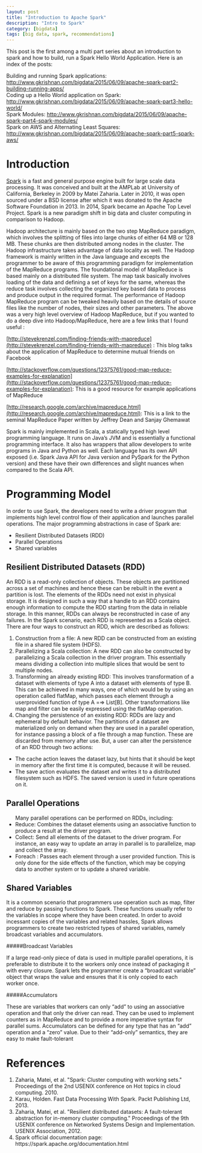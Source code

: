 ```yaml
---
layout: post
title: "Introduction to Apache Spark"
description: "Intro to Spark"
category: [bigdata]
tags: [big data, spark, recommendations]
---  
```


This post is the first among a multi part series about an introduction to spark and how to build, run a Spark Hello World Application. Here is an index of the posts:


Building and running Spark applications: <http://www.gkrishnan.com/bigdata/2015/06/09/apache-spark-part2-building-running-apps/><br/>
Coding up a Hello World application on Spark: <http://www.gkrishnan.com/bigdata/2015/06/09/apache-spark-part3-hello-world/><br/>
Spark Modules: <http://www.gkrishnan.com/bigdata/2015/06/09/apache-spark-part4-spark-modules/><br/>
Spark on AWS and Alternating Least Squares: <http://www.gkrishnan.com/bigdata/2015/06/09/apache-spark-part5-spark-aws/><br/>



Introduction
============

[Spark](http://spark.apache.org/) is a fast and general purpose engine built for large scale data processing. It was conceived and built at the AMPLab at University of California, Berkeley in 2009 by Matei Zaharia. Later in 2010, it was open sourced under a BSD license after which it was donated to the Apache Software Foundation in 2013. In 2014, Spark became an Apache Top Level Project. Spark is a new paradigm shift in big data and cluster computing in comparison to Hadoop.     


Hadoop architecture is mainly based on the two step MapReduce paradigm, which involves the splitting of files into large chunks of either 64 MB or 128 MB. These chunks are then distributed among nodes in the cluster. The Hadoop infrastructure takes advantage of data locality as well. The Hadoop framework is mainly written in the Java language and excepts the programmer to be aware of this programming paradigm for implementation of the MapReduce programs. The foundational model of MapReduce is based mainly on a distributed file system. The map task basically involves loading of the data and defining a set of keys for the same, whereas the reduce task involves collecting the organized key based data to process and produce output in the required format. The performance of Hadoop MapReduce program can be tweaked heavily based on the details of source files like the number of nodes, their sizes and other parameters. The above was a very high level overview of Hadoop MapReduce, but if you wanted to do a deep dive into Hadoop/MapReduce, here are a few links that I found useful :


[http://stevekrenzel.com/finding-friends-with-mapreduce](http://stevekrenzel.com/finding-friends-with-mapreduce) : This blog talks about the application of MapReduce to determine mutual friends on Facebook


[http://stackoverflow.com/questions/12375761/good-map-reduce-examples-for-explanation](http://stackoverflow.com/questions/12375761/good-map-reduce-examples-for-explanation): This is a good resource for example applications of MapReduce


[http://research.google.com/archive/mapreduce.html](http://research.google.com/archive/mapreduce.html): This is a link to the seminal MapReduce Paper written by Jeffrey Dean and Sanjay Ghemawat



Spark is mainly implemented in Scala, a statically typed high level programming language. It runs on Java’s JVM and is essentially a functional programming interface. It also has wrappers that allow developers to write programs in Java and Python as well. Each language has its own API exposed (i.e. Spark Java API for Java version and PySpark for the Python version) and these have their own differences and slight nuances when compared to the Scala API.



Programming Model
=================


In order to use Spark, the developers need to write a driver program that implements
high level control flow of their application and launches parallel operations.
The major programming abstractions in case of Spark are:
<ul>
<li>Resilient Distributed Datasets (RDD)</li>
<li>Parallel Operations</li>
<li>Shared variables</li>
</ul>

Resilient Distributed Datasets (RDD)
-------

An RDD is a read-only collection of objects. These objects are partitioned
across a set of machines and hence these can be rebuilt in the event a partition
is lost. The elements of the RDDs need not exist in physical storage. It is
designed in such a way that a handle to an RDD contains enough information
to compute the RDD starting from the data in reliable storage. In this manner,
RDDs can always be reconstructed in case of any failures. In the Spark scenario,
each RDD is represented as a Scala object. There are four ways to construct an
RDD, which are described as follows:
<ol>
<li>Construction from a file: A new RDD can be constructed from an
existing file in a shared file system (HDFS).</li>
<li> Parallelizing a Scala collection: A new RDD can also be constructed
by parallelizing a Scala collection in the driver program. This essentially
means dividing a collection into multiple slices that would be sent to multiple
nodes.</li>
<li> Transforming an already existing RDD: This involves transformation
of a dataset with elements of type A into a dataset with elements of type
B. This can be achieved in many ways, one of which would be by using
an operation called flatMap, which passes each element through a userprovided
function of type A =⇒ List[B]. Other transformations like map
and filter can be easily expressed using the flatMap operation.</li>
<li> Changing the persistence of an existing RDD: RDDs are lazy and
ephemeral by default behavior. The partitions of a dataset are materialized
only on demand when they are used in a parallel operation, for
instance passing a block of a file through a map function. These are discarded
from memory after use. But, a user can alter the persistence of an
RDD through two actions:</li></ol>
<ul>
<li> The cache action leaves the dataset lazy, but hints that it should be
kept in memory after the first time it is computed, because it will be
reused.</li>
<li> The save action evaluates the dataset and writes it to a distributed
filesystem such as HDFS. The saved version is used in future operations
on it.</li></ul>



Parallel Operations
-------

<ul>
Many parallel operations can be performed on RDDs, including:
<li> Reduce: Combines the dataset elements using an associative function to
produce a result at the driver program.</li>
<li> Collect: Send all elements of the dataset to the driver program. For
instance, an easy way to update an array in parallel is to parallelize, map
and collect the array.</li>
<li> Foreach : Passes each element through a user provided function. This is
only done for the side effects of the function, which may be copying data
to another system or to update a shared variable.</li>
</ul>

Shared Variables
-------


It is a common scenario that programmers use operation such as map, filter
and reduce by passing functions to Spark. These functions usually refer to the
variables in scope where they have been created. In order to avoid incessant
copies of the variables and related hassles, Spark allows programmers to create
two restricted types of shared variables, namely broadcast variables and
accumulators.

#####Broadcast Variables


If a large read-only piece of data is used in multiple parallel operations, it is
preferable to distribute it to the workers only once instead of packaging it with
every closure. Spark lets the programmer create a “broadcast variable” object
that wraps the value and ensures that it is only copied to each worker once.


#####Accumulators


These are variables that workers can only “add” to using an associative operation
and that only the driver can read. They can be used to implement
counters as in MapReduce and to provide a more imperative syntax for parallel
sums. Accumulators can be defined for any type that has an “add” operation
and a “zero” value. Due to their “add-only” semantics, they are easy to make
fault-tolerant


References
=============

<ol>
<li>Zaharia, Matei, et al. "Spark: Cluster computing with working sets." Proceedings
of the 2nd USENIX conference on Hot topics in cloud computing.
2010.</li>
<li>Karau, Holden. Fast Data Processing With Spark. Packt Publishing Ltd,
2013.</li>
<li>Zaharia, Matei, et al. "Resilient distributed datasets: A fault-tolerant
abstraction for in-memory cluster computing." Proceedings of the 9th
USENIX conference on Networked Systems Design and Implementation.
USENIX Association, 2012.</li>
<li>Spark official documentation page: https://spark.apache.org/documentation.html</li>
</ol>
<br/>

